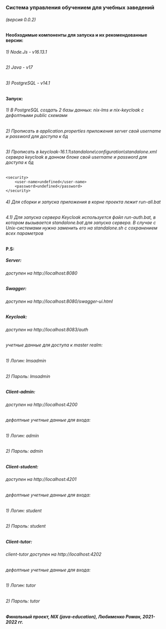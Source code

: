 ### Система управления обучением для учебных заведений

###### (версия 0.0.2)

#### Необходимые компоненты для запуска и их рекомендованные версии:

###### 1) Node.Js - v16.13.1

###### 2) Java - v17

###### 3) PostgreSQL - v14.1

#### Запуск:

###### 1) В PostgreSQL создать 2 базы данных: nix-lms и nix-keycloak с дефолтными public схемами

###### 2) Прописать в application.properties приложения server свой username и password для доступа к бд

###### 3) Прописать в keycloak-16.1.1\standalone\configuration\standalone.xml сервера keycloak в данном блоке свой username и password для доступа к бд

    <security>
        <user-name>undefined</user-name>
        <password>undefined</password>
    </security>

###### 4) Для сборки и запуска приложения в корне проекта лежит run-all.bat

###### 4.1) Для запуска сервера Keycloak используется файл run-auth.bat, в котором вызывается standalone.bat для запуска сервера. В случае с Unix-системами нужно заменить его на standalone.sh с сохранением всех параметров

#### P.S:

##### Server:

###### доступен на http://localhost:8080

##### Swagger:

###### доступен на http://localhost:8080/swagger-ui.html

##### Keycloak:

###### доступен на http://localhost:8083/auth

###### учетные данные для доступа к master realm:

###### 1) Логин: lmsadmin

###### 2) Пароль: lmsadmin

##### Client-admin:

###### доступен на http://localhost:4200

###### дефолтные учетные данные для входа:

###### 1) Логин: admin

###### 2) Пароль: admin

##### Client-student:

###### доступен на http://localhost:4201

###### дефолтные учетные данные для входа:

###### 1) Логин: student

###### 2) Пароль: student

##### Client-tutor:

###### client-tutor доступен на http://localhost:4202

###### дефолтные учетные данные для входа:

###### 1) Логин: tutor

###### 2) Пароль: tutor

<h5>Финальный проект, NIX (java-education), Любименко Роман, 2021-2022 гг.<h5>

